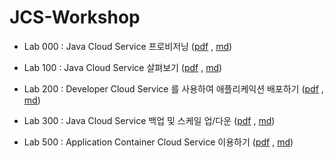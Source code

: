 # JCS-Workshop

* Lab 000 : Java Cloud Service 프로비저닝 ([pdf](pdf/CloudWorkshop_LabGuide000_kr_v4.pdf) , [md](CloudWorkshop_LabGuide000_kr_v4.md))

* Lab 100 : Java Cloud Service 살펴보기 ([pdf](pdf/CloudWorkshop_LabGuide100_kr_v4.pdf) , [md](CloudWorkshop_LabGuide100_kr_v4.md))

* Lab 200 : Developer Cloud Service 를 사용하여 애플리케익션 배포하기 ([pdf](pdf/CloudWorkshop_LabGuide200_kr_v4.pdf) , [md](CloudWorkshop_LabGuide200_kr_v4.md))

* Lab 300 : Java Cloud Service 백업 및 스케일 업/다운 ([pdf](pdf/CloudWorkshop_LabGuide300_kr_v3.pdf) , [md](CloudWorkshop_LabGuide300_kr_v3.md))

* Lab 500 : Application Container Cloud Service 이용하기 ([pdf](pdf/CloudWorkshop_LabGuide500_kr_v3.pdf) , [md](CloudWorkshop_LabGuide400_kr_v3.md))

